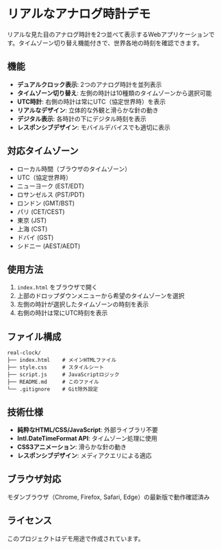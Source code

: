 # リアルなアナログ時計デモ

リアルな見た目のアナログ時計を2つ並べて表示するWebアプリケーションです。タイムゾーン切り替え機能付きで、世界各地の時刻を確認できます。

## 機能

- **デュアルクロック表示**: 2つのアナログ時計を並列表示
- **タイムゾーン切り替え**: 左側の時計は10種類のタイムゾーンから選択可能
- **UTC時計**: 右側の時計は常にUTC（協定世界時）を表示
- **リアルなデザイン**: 立体的な外観と滑らかな針の動き
- **デジタル表示**: 各時計の下にデジタル時刻を表示
- **レスポンシブデザイン**: モバイルデバイスでも適切に表示

## 対応タイムゾーン

- ローカル時間（ブラウザのタイムゾーン）
- UTC（協定世界時）
- ニューヨーク (EST/EDT)
- ロサンゼルス (PST/PDT)
- ロンドン (GMT/BST)
- パリ (CET/CEST)
- 東京 (JST)
- 上海 (CST)
- ドバイ (GST)
- シドニー (AEST/AEDT)

## 使用方法

1. `index.html` をブラウザで開く
2. 上部のドロップダウンメニューから希望のタイムゾーンを選択
3. 左側の時計が選択したタイムゾーンの時刻を表示
4. 右側の時計は常にUTC時刻を表示

## ファイル構成

```
real-clock/
├── index.html    # メインHTMLファイル
├── style.css     # スタイルシート
├── script.js     # JavaScriptロジック
├── README.md     # このファイル
└── .gitignore    # Git除外設定
```

## 技術仕様

- **純粋なHTML/CSS/JavaScript**: 外部ライブラリ不要
- **Intl.DateTimeFormat API**: タイムゾーン処理に使用
- **CSS3アニメーション**: 滑らかな針の動き
- **レスポンシブデザイン**: メディアクエリによる適応

## ブラウザ対応

モダンブラウザ（Chrome, Firefox, Safari, Edge）の最新版で動作確認済み

## ライセンス

このプロジェクトはデモ用途で作成されています。